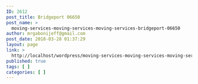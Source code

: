 ```yaml
---
ID: 2612
post_title: Bridgeport 06650
post_name: >
  moving-services-moving-services-moving-services-bridgeport-06650
author: mrgabonijeff@gmail.com
post_date: 2018-03-28 01:37:29
layout: page
link: >
  http://localhost/wordpress/moving-services-moving-services-moving-services-bridgeport-06650/
published: true
tags: [ ]
categories: [ ]
---
```

